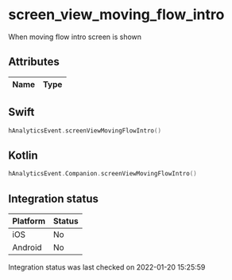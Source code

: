 # screen_view_moving_flow_intro
When moving flow intro screen is shown

## Attributes

| Name      | Type |
| ----------- | ----------- |


## Swift

```swift
hAnalyticsEvent.screenViewMovingFlowIntro()
```

## Kotlin

```kotlin
hAnalyticsEvent.Companion.screenViewMovingFlowIntro()
```

## Integration status

| Platform      | Status |
| ----------- | ----------- |
| iOS      |    No    |
| Android      | No       |

Integration status was last checked on 2022-01-20 15:25:59